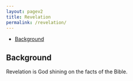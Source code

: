 ```yaml
---
layout: pagev2
title: Revelation
permalink: /revelation/
---
```

- [Background](#background)

## Background

Revelation is God shining on the facts of the Bible.